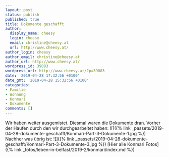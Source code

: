 ```yaml
---
layout: post
status: publish
published: true
title: Dokumente geschafft
author:
  display_name: cheesy
  login: cheesy
  email: christine@cheesy.at
  url: http://www.cheesy.at/
author_login: cheesy
author_email: christine@cheesy.at
author_url: http://www.cheesy.at/
wordpress_id: 39083
wordpress_url: http://www.cheesy.at/?p=39083
date: '2019-04-28 17:32:56 +0100'
date_gmt: '2019-04-28 15:32:56 +0100'
categories:
- Familie
- Wohnung
- Konmari
- Dokumente
comments: []
---
```

Wir haben weiter ausgemistet. Diesmal waren die Dokumente dran.
Vorher der Haufen durch den wir durchgearbeitet haben:
 ![]({% link _passets/2019-04-28-dokumente-geschafft/Konmari-Part-3-Dokumente-1.jpg %})
Nachher was übrig ist:
 ![]({% link _passets/2019-04-28-dokumente-geschafft/Konmari-Part-3-Dokumente-3.jpg %})
[Hier alle Konmari Fotos]({% link _fotos/leben-in-belfast/2019-2/konmari/index.md %})
